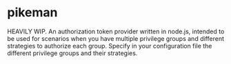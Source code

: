 # pikeman
HEAVILY WIP.
An authorization token provider written in node.js, intended to be used for scenarios when you have multiple privilege groups and different strategies to authorize each group.
Specify in your configuration file the different privilege groups and their strategies.

